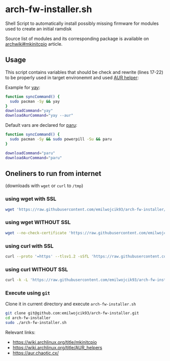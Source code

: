 # arch-fw-installer.sh
Shell Script to automatically install possibly missing firmware for modules used to create an initial ramdisk

Source list of modules and its corresponding package is available on [archwiki#mkinitcpio](https://wiki.archlinux.org/title/mkinitcpio#Possibly_missing_firmware_for_module_XXXX) article.


## Usage
This script contains variables that should be check and rewrite (lines 17-22) to be properly used in target environemnt and used [AUR helper](https://wiki.archlinux.org/title/AUR_helpers):

Example for [yay](https://aur.archlinux.org/packages/yay):
```bash
function syncCommand() {
  sudo pacman -Sy && yay
}
downloadCommand="yay"
downloadAurCommand="yay --aur"
```


Default vars are declared for [paru](https://aur.archlinux.org/packages/paru):
```bash
function syncCommand() {
  sudo pacman -Sy && sudo powerpill -Su && paru
}

downloadCommand="paru"
downloadAurCommand="paru"
```

## Oneliners to run from internet
(downloads with `wget` or `curl` to `/tmp`)
### using wget with SSL
```bash
wget 'https://raw.githubusercontent.com/emilwojcik93/arch-fw-installer/main/arch-fw-installer.sh' -O "/tmp/arch-fw-installer.sh" && chmod 755 "/tmp/arch-fw-installer.sh" && sudo /tmp/arch-fw-installer.sh
```
### using wget WITHOUT SSL
```bash
wget --no-check-certificate 'https://raw.githubusercontent.com/emilwojcik93/arch-fw-installer/main/arch-fw-installer.sh' -O "/tmp/arch-fw-installer.sh" && chmod 755 "/tmp/arch-fw-installer.sh" && sudo /tmp/arch-fw-installer.sh
```
### using curl with SSL
```bash
curl --proto '=https' --tlsv1.2 -sSfL 'https://raw.githubusercontent.com/emilwojcik93/arch-fw-installer/main/arch-fw-installer.sh' -o "/tmp/arch-fw-installer.sh" && chmod 755 "/tmp/arch-fw-installer.sh" && sudo /tmp/arch-fw-installer.sh
```
### using curl WITHOUT SSL
```bash
curl -k -L 'https://raw.githubusercontent.com/emilwojcik93/arch-fw-installer/main/arch-fw-installer.sh' -o "/tmp/arch-fw-installer.sh" && chmod 755 "/tmp/arch-fw-installer.sh" && sudo /tmp/arch-fw-installer.sh
```
### Execute using `git`

Clone it in current directory and execute `arch-fw-installer.sh`
```bash
git clone git@github.com:emilwojcik93/arch-fw-installer.git
cd arch-fw-installer
sudo ./arch-fw-installer.sh
```


Relevant links:
 - https://wiki.archlinux.org/title/mkinitcpio
 - https://wiki.archlinux.org/title/AUR_helpers
 - https://aur.chaotic.cx/